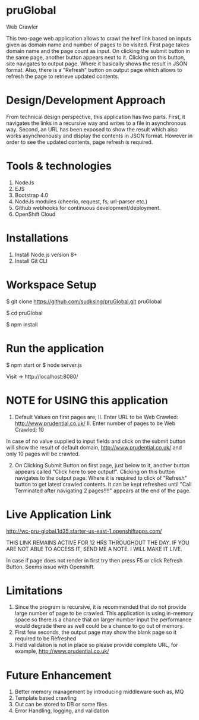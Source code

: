 # pruGlobal
Web Crawler

This two-page web application allows to crawl the href link based on inputs given as domain name and number of pages to be visited. First page takes domain name and the page count as input. On clicking the submit button in the same page, another button appears next to it. Clicking on this button, site navigates to output page. Where it basically shows the result in JSON format. Also, there is a "Refresh" button on output page which allows to refresh the page to retrieve updated contents.

# Design/Development Approach
From technical design perspective, this application has two parts. First, it navigates the links in a recursive way and writes to a file in asynchronous way. Second, an URL has been exposed to show the result which also works asynchronously and display the contents in JSON format. However in order to see the updated contents, page refresh is required.

# Tools & technologies
1. NodeJs
2. EJS
3. Bootstrap 4.0
4. NodeJs modules (cheerio, request, fs, url-parser etc.)
5. Github webhooks for continuous development/deployment.
6. OpenShift Cloud

# Installations
1. Install Node.js version 8+
2. Install Git CLI

# Workspace Setup
  $ git clone https://github.com/sudksing/pruGlobal.git pruGlobal
  
  $ cd pruGlobal
  
  $ npm install
  
# Run the application
  $ npm start 
    or
  $ node server.js
  
  Visit -> 
  http://localhost:8080/
  
 # NOTE for USING this application
 1. Default Values on first pages are;
    II. Enter URL to be Web Crawled: http://www.prudential.co.uk/
    II. Enter number of pages to be Web Crawled: 10
 
  In case of no value supplied to input fields and click on the submit button will show the result of default domain, http://www.prudential.co.uk/ and only 10 pages will be crawled. 

 2.  On Clicking Submit Button on first page, just below to it, another button appears called "Click here to see output!". Clicking on this button navigates to the output page. Where it is required to click of "Refresh" button to get latest crawled contents. It can be kept refreshed until "Call Terminated after navigating 2 pages!!!!" appears at the end of the page.


# Live Application Link
http://wc-pru-global.1d35.starter-us-east-1.openshiftapps.com/

THIS LINK REMAINS ACTIVE FOR 12 HRS THROUGHOUT THE DAY. IF YOU ARE NOT ABLE TO ACCESS IT, SEND ME A NOTE. I WILL MAKE IT LIVE.

In case if page does not render in first try then press F5 or click Refresh Button. Seems issue with Openshift.

# Limitations
1. Since the program is recursive, it is recommended that do not provide large number of page to be crawled. This application is using in-memory space so there is a chance that on larger number input the performance would degrade there as well could be a chance to go out of memory.
2. First few seconds, the output page may show the blank page so it required to be Refreshed
3. Field validation is not in place so please provide complete URL, for example, http://www.prudential.co.uk/ 


# Future Enhancement
1. Better memory management by introducing middleware such as, MQ
2. Template based crawling 
3. Out can be stored to DB or some files
4. Error Handling, logging, and validation

